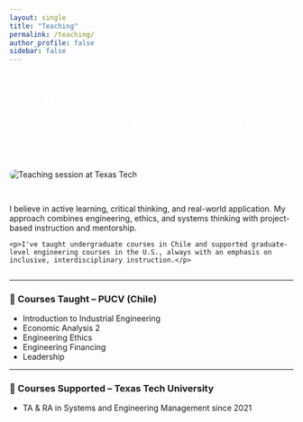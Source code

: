 ```yaml
---
layout: single
title: "Teaching"
permalink: /teaching/
author_profile: false
sidebar: false
---
```


<div style="background: var(--mm-dark); color: white; padding: 2em 1.5em; border-radius: 12px; margin-bottom: 2em;">
  <h1 style="margin-top: 0;">Teaching</h1>
  <p style="font-size: 1.2em;">Student-Centered | Interdisciplinary | Applied Learning</p>
</div>

<div style="display: flex; align-items: flex-start; gap: 30px; flex-wrap: wrap;">
  <img src="/images/teaching-presentation.jpg" alt="Teaching session at Texas Tech" style="max-width: 240px; border-radius: 12px;">

  <div style="flex: 1; min-width: 280px;">
    <p>I believe in active learning, critical thinking, and real-world application. My approach combines engineering, ethics, and systems thinking with project-based instruction and mentorship.</p>

    <p>I've taught undergraduate courses in Chile and supported graduate-level engineering courses in the U.S., always with an emphasis on inclusive, interdisciplinary instruction.</p>
  </div>
</div>

---

### 📘 Courses Taught – PUCV (Chile)

- Introduction to Industrial Engineering  
- Economic Analysis 2  
- Engineering Ethics  
- Engineering Financing  
- Leadership  

---

### 📗 Courses Supported – Texas Tech University

- TA & RA in Systems and Engineering Management since 2021
